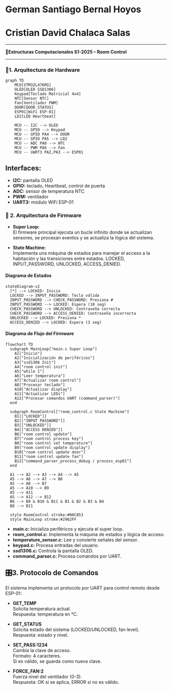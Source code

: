 # German Santiago Bernal Hoyos
# Cristian David Chalaca Salas

---

**🚀Estructuras Computacionales S1-2025 – Room Control**

---
### 💾**1. Arquitectura de Hardware**

```mermaid
graph TD
    MCU[STM32L476RG]
    OLED[OLED SSD1306]
    Keypad[Teclado Matricial 4x4]
    NTC[Sensor NTC]
    Fan[Ventilador PWM]
    DOOR[DOOR_STATUS]
    ESP01[WiFi ESP-01]
    LD2[LED Heartbeat]

    MCU -- I2C --> OLED
    MCU -- GPIO --> Keypad
    MCU -- GPIO PA4 --> DOOR
    MCU -- GPIO PA5 --> LD2
    MCU -- ADC PA0 --> NTC
    MCU -- PWM PA6 --> Fan
    MCU -- UART3 PA2,PA3 --> ESP01
```

## Interfaces:

- **I2C:** pantalla OLED
- **GPIO:** teclado, Heartbeat, control de puerta
- **ADC:** sensor de temperatura NTC
- **PWM:** ventilador
- **UART3:** módulo WiFi ESP-01

### 🔄 **2. Arquitectura de Firmware**

- **Super Loop:**  
  El firmware principal ejecuta un bucle infinito donde se actualizan sensores, se procesan eventos y se actualiza la lógica del sistema.

- **State Machine:**  
  Implementa una máquina de estados para manejar el acceso a la habitación y las transiciones entre estados. LOCKED, INPUT_PASSWORD, UNLOCKED, ACCESS_DENIED.

#### Diagrama de Estados

```mermaid
stateDiagram-v2
  [*] --> LOCKED: Inicio
  LOCKED --> INPUT_PASSWORD: Tecla válida
  INPUT_PASSWORD --> CHECK_PASSWORD: Presiona #
  INPUT_PASSWORD --> LOCKED: Espera (10 seg)
  CHECK_PASSWORD --> UNLOCKED: Contraseña correcta
  CHECK_PASSWORD --> ACCESS_DENIED: Contraseña incorrecta
  UNLOCKED --> LOCKED: Presiona *
  ACCESS_DENIED --> LOCKED: Espera (3 seg)
```

#### Diagrama de Flujo del Firmware

```mermaid
flowchart TD
  subgraph MainLoop["main.c Super Loop"]
    A1["Inicio"]
    A2["Inicialización de periféricos"]
    A3["ssd1306 Init"]
    A4["room control init"]
    A5["while 1"]
    A6["Leer temperatura"]
    A7["Actualizar room control"]
    A8["Procesar teclado"]
    A10["Actualizar display"]
    A11["Actualizar LEDs"]
    A12["Procesar comandos UART (command_parser)"]
  end

  subgraph RoomControl["room_control.c State Machine"]
    B1[["LOCKED"]]
    B2[["INPUT PASSWORD"]]
    B3[["UNLOCKED"]]
    B4[["ACCESS DENIED"]]
    B6["room control update"]
    B7["room control process key"]
    B8["room control set temperature"]
    B9["room control update display"]
    B10["room control update door"]
    B11["room control update fan"]
    B12["command_parser_process_debug / process_esp01"]
  end

  A1 --> A2 --> A3 --> A4 --> A5
  A5 --> A6 --> A7 --> B6
  A5 --> A8 --> B7
  A5 --> A10 --> B9
  A5 --> A11
  A5 --> A12 --> B12
  B6 --> B9 & B10 & B11 & B1 & B2 & B3 & B4
  B8 --> B11

  style RoomControl stroke:#00C853
  style MainLoop stroke:#2962FF
```

- **main.c:** Inicializa periféricos y ejecuta el super loop.
- **room_control.c:** Implementa la máquina de estados y lógica de acceso.
- **temperature_sensor.c:** Lee y convierte señales del sensor.
- **keypad.c:** Procesa entradas del usuario.
- **ssd1306.c:** Controla la pantalla OLED.
- **command_parser.c:** Procesa comandos por UART.

## 🎛️**3. Protocolo de Comandos**
El sistema implementa un protocolo por UART para control remoto desde ESP-01:

- **GET_TEMP**  
  Solicita temperatura actual.  
  Respuesta: temperatura en °C.

- **GET_STATUS**  
  Solicita estado del sistema (LOCKED/UNLOCKED, fan level).  
  Respuesta: estado y nivel.

- **SET_PASS:1234**  
  Cambia la clave de acceso.  
  Formato: 4 caracteres.  
  Si es válido, se guarda como nueva clave.

- **FORCE_FAN:2**  
  Fuerza nivel del ventilador (0-3).  
  Respuesta: OK si se aplica, ERROR si no es válido.